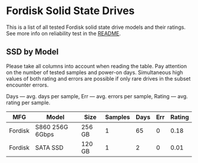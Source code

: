 Fordisk Solid State Drives
==========================

This is a list of all tested Fordisk solid state drive models and their ratings. See
more info on reliability test in the [README](https://github.com/linuxhw/SMART).

SSD by Model
------------

Please take all columns into account when reading the table. Pay attention on the
number of tested samples and power-on days. Simultaneous high values of both rating
and errors are possible if only rare drives in the subset encounter errors.

Days   — avg. days per sample,
Err    — avg. errors per sample,
Rating — avg. rating per sample.

| MFG       | Model              | Size   | Samples | Days  | Err   | Rating |
|-----------|--------------------|--------|---------|-------|-------|--------|
| Fordisk   | S860 256G 6Gbps    | 256 GB | 1       | 65    | 0     | 0.18   |
| Fordisk   | SATA SSD           | 120 GB | 1       | 2     | 0     | 0.01   |
